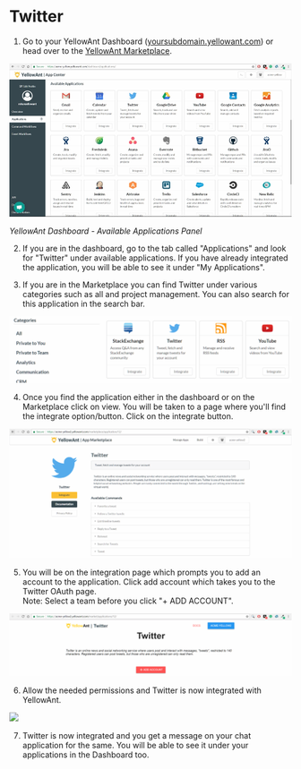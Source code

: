 # Twitter

1. Go to your YellowAnt Dashboard \([yoursubdomain.yellowant.com](https://github.com/yellowanthq/yellowant-help-center/tree/bdad19066023aa6a8b667a1d6f05b72945b49759/yoursubdomain.yellowant.com)\) or head over to the [YellowAnt Marketplace](https://www.yellowant.com/marketplace). 

![](../../.gitbook/assets/image%20%28214%29.png)

_YellowAnt Dashboard - Available Applications Panel_

2. If you are in the dashboard, go to the tab called "Applications" and look for "Twitter" under available applications. If you have already integrated the application, you will be able to see it under "My Applications".

3. If you are in the Marketplace you can find Twitter under various categories such as all and project management. You can also search for this application in the search bar.  


![](../../.gitbook/assets/image%20%2854%29.png)

4. Once you find the application either in the dashboard or on the Marketplace click on view. You will be taken to a page where you'll find the integrate option/button. Click on the integrate button.  


![](../../.gitbook/assets/image%20%28207%29.png)

5. You will be on the integration page which prompts you to add an account to the application. Click add account which takes you to the Twitter OAuth page.  
Note: Select a team before you click "+ ADD ACCOUNT".  


![](../../.gitbook/assets/image%20%28201%29.png)

6. Allow the needed permissions and Twitter is now integrated with YellowAnt.  


![](../../.gitbook/assets/image%20%286%29.png)

7. Twitter is now integrated and you get a message on your chat application for the same. You will be able to see it under your applications in the Dashboard too.

